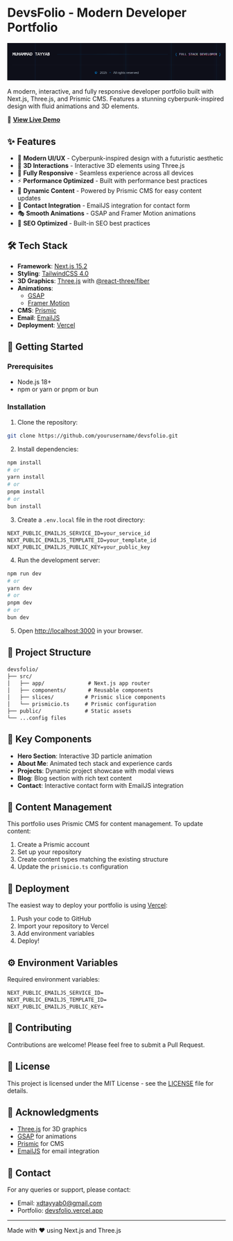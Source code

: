 # DevsFolio - Modern Developer Portfolio

![DevsFolio Banner](public/banner.png)

A modern, interactive, and fully responsive developer portfolio built with Next.js, Three.js, and Prismic CMS. Features a stunning cyberpunk-inspired design with fluid animations and 3D elements.

🔗 **[View Live Demo](https://devsfolio.vercel.app)**

## ✨ Features

- 🎨 **Modern UI/UX** - Cyberpunk-inspired design with a futuristic aesthetic
- 🌟 **3D Interactions** - Interactive 3D elements using Three.js
- 📱 **Fully Responsive** - Seamless experience across all devices
- ⚡ **Performance Optimized** - Built with performance best practices
- 🔄 **Dynamic Content** - Powered by Prismic CMS for easy content updates
- 📧 **Contact Integration** - EmailJS integration for contact form
- 🎭 **Smooth Animations** - GSAP and Framer Motion animations
- 🎯 **SEO Optimized** - Built-in SEO best practices

## 🛠️ Tech Stack

- **Framework**: [Next.js 15.2](https://nextjs.org/)
- **Styling**: [TailwindCSS 4.0](https://tailwindcss.com/)
- **3D Graphics**: [Three.js](https://threejs.org/) with [@react-three/fiber](https://docs.pmnd.rs/react-three-fiber)
- **Animations**:
  - [GSAP](https://greensock.com/gsap/)
  - [Framer Motion](https://www.framer.com/motion/)
- **CMS**: [Prismic](https://prismic.io/)
- **Email**: [EmailJS](https://www.emailjs.com/)
- **Deployment**: [Vercel](https://vercel.com)

## 🚀 Getting Started

### Prerequisites

- Node.js 18+
- npm or yarn or pnpm or bun

### Installation

1. Clone the repository:
```bash
git clone https://github.com/yourusername/devsfolio.git
```

2. Install dependencies:
```bash
npm install
# or
yarn install
# or
pnpm install
# or
bun install
```

3. Create a `.env.local` file in the root directory:
```env
NEXT_PUBLIC_EMAILJS_SERVICE_ID=your_service_id
NEXT_PUBLIC_EMAILJS_TEMPLATE_ID=your_template_id
NEXT_PUBLIC_EMAILJS_PUBLIC_KEY=your_public_key
```

4. Run the development server:
```bash
npm run dev
# or
yarn dev
# or
pnpm dev
# or
bun dev
```

5. Open [http://localhost:3000](http://localhost:3000) in your browser.

## 📁 Project Structure

```
devsfolio/
├── src/
│   ├── app/              # Next.js app router
│   ├── components/       # Reusable components
│   ├── slices/          # Prismic slice components
│   └── prismicio.ts     # Prismic configuration
├── public/              # Static assets
└── ...config files
```

## 🎨 Key Components

- **Hero Section**: Interactive 3D particle animation
- **About Me**: Animated tech stack and experience cards
- **Projects**: Dynamic project showcase with modal views
- **Blog**: Blog section with rich text content
- **Contact**: Interactive contact form with EmailJS integration

## 📝 Content Management

This portfolio uses Prismic CMS for content management. To update content:

1. Create a Prismic account
2. Set up your repository
3. Create content types matching the existing structure
4. Update the `prismicio.ts` configuration

## 🚀 Deployment

The easiest way to deploy your portfolio is using [Vercel](https://vercel.com):

1. Push your code to GitHub
2. Import your repository to Vercel
3. Add environment variables
4. Deploy!

## ⚙️ Environment Variables

Required environment variables:

```env
NEXT_PUBLIC_EMAILJS_SERVICE_ID=
NEXT_PUBLIC_EMAILJS_TEMPLATE_ID=
NEXT_PUBLIC_EMAILJS_PUBLIC_KEY=
```

## 🤝 Contributing

Contributions are welcome! Please feel free to submit a Pull Request.

## 📄 License

This project is licensed under the MIT License - see the [LICENSE](LICENSE) file for details.

## 🙏 Acknowledgments

- [Three.js](https://threejs.org/) for 3D graphics
- [GSAP](https://greensock.com/gsap/) for animations
- [Prismic](https://prismic.io/) for CMS
- [EmailJS](https://www.emailjs.com/) for email integration

## 📧 Contact

For any queries or support, please contact:
- Email: [xdtayyab0@gmail.com](mailto:xdtayyab0@gmail.com)
- Portfolio: [devsfolio.vercel.app](https://devsfolio.vercel.app)

---

Made with ❤️ using Next.js and Three.js
